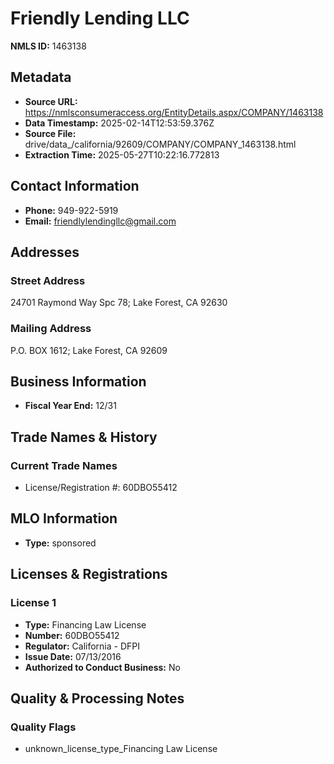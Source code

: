# Friendly Lending LLC

**NMLS ID:** 1463138

## Metadata
- **Source URL:** https://nmlsconsumeraccess.org/EntityDetails.aspx/COMPANY/1463138
- **Data Timestamp:** 2025-02-14T12:53:59.376Z
- **Source File:** drive/data_/california/92609/COMPANY/COMPANY_1463138.html
- **Extraction Time:** 2025-05-27T10:22:16.772813

## Contact Information
- **Phone:** 949-922-5919
- **Email:** friendlylendingllc@gmail.com

## Addresses
### Street Address
24701 Raymond Way Spc 78; Lake Forest, CA 92630

### Mailing Address
P.O. BOX 1612; Lake Forest, CA 92609

## Business Information
- **Fiscal Year End:** 12/31

## Trade Names & History
### Current Trade Names
- License/Registration #: 60DBO55412

## MLO Information
- **Type:** sponsored

## Licenses & Registrations

### License 1
- **Type:** Financing Law License
- **Number:** 60DBO55412
- **Regulator:** California - DFPI
- **Issue Date:** 07/13/2016
- **Authorized to Conduct Business:** No

## Quality & Processing Notes
### Quality Flags
- unknown_license_type_Financing Law License

